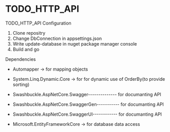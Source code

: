 # TODO_HTTP_API
TODO_HTTP_API
Configuration
1. Clone repositry
2. Change DbConnection in appsettings.json
3. Write update-database in nuget package manager console
4. Build and go

Dependencies
 * Automapper -> for mapping objects
 
 * System.Linq.Dynamic.Core -> for for dynamic use of OrderBy(to provide sorting)
 
 * Swashbuckle.AspNetCore.Swagger-------------- for documanting API
 * Swashbuckle.AspNetCore.SwaggerGen----------- for documanting API
 * Swashbuckle.AspNetCore.SwaggerUI------------ for documanting API
   
 * Microsoft.EntityFrameworkCore -> for database data access
